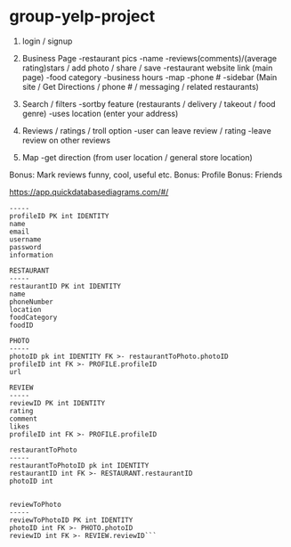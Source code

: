 # group-yelp-project


1. login / signup

2. Business Page
-restaurant pics
-name
-reviews(comments)/(average rating)stars / add photo / share / save
-restaurant website link (main page)
-food category
-business hours
-map
-phone #
-sidebar (Main site / Get Directions / phone # / messaging / related restaurants)



3. Search / filters
-sortby feature (restaurants / delivery / takeout / food genre)
-uses location (enter your address)



4. Reviews / ratings / troll option
-user can leave review / rating
-leave review on other reviews


5. Map
-get direction (from user location / general store location)



Bonus: Mark reviews funny, cool, useful etc.
Bonus: Profile
Bonus: Friends

https://app.quickdatabasediagrams.com/#/
```PROFILE
-----
profileID PK int IDENTITY
name
email
username
password
information

RESTAURANT
-----
restaurantID PK int IDENTITY
name
phoneNumber
location
foodCategory
foodID

PHOTO
-----
photoID pk int IDENTITY FK >- restaurantToPhoto.photoID
profileID int FK >- PROFILE.profileID
url

REVIEW
-----
reviewID PK int IDENTITY
rating
comment
likes
profileID int FK >- PROFILE.profileID

restaurantToPhoto
-----
restaurantToPhotoID pk int IDENTITY
restaurantID int FK >- RESTAURANT.restaurantID
photoID int


reviewToPhoto
-----
reviewToPhotoID PK int IDENTITY
photoID int FK >- PHOTO.photoID
reviewID int FK >- REVIEW.reviewID```
